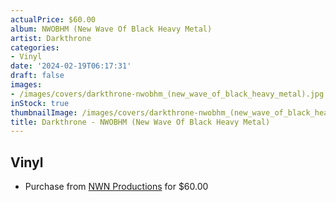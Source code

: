 ```yaml
---
actualPrice: $60.00
album: NWOBHM (New Wave Of Black Heavy Metal)
artist: Darkthrone
categories:
- Vinyl
date: '2024-02-19T06:17:31'
draft: false
images:
- /images/covers/darkthrone-nwobhm_(new_wave_of_black_heavy_metal).jpg
inStock: true
thumbnailImage: /images/covers/darkthrone-nwobhm_(new_wave_of_black_heavy_metal)-thumb.jpg
title: Darkthrone - NWOBHM (New Wave Of Black Heavy Metal)
---
```


## Vinyl
* Purchase from [NWN Productions](http://shop.nwnprod.com/index.php?route=product/product&path=76&product_id=47286&sort=pd.name&order=ASC) for $60.00

